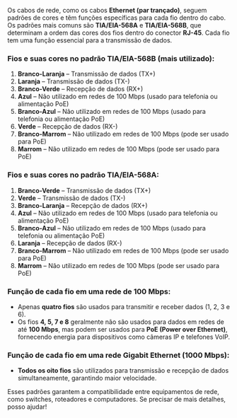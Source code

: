 Os cabos de rede, como os cabos **Ethernet (par trançado)**, seguem padrões de cores e têm funções específicas para cada fio dentro do cabo. Os padrões mais comuns são **TIA/EIA-568A** e **TIA/EIA-568B**, que determinam a ordem das cores dos fios dentro do conector **RJ-45**. Cada fio tem uma função essencial para a transmissão de dados.  

### **Fios e suas cores no padrão TIA/EIA-568B (mais utilizado)**:
1. **Branco-Laranja** – Transmissão de dados (TX+)  
2. **Laranja** – Transmissão de dados (TX-)  
3. **Branco-Verde** – Recepção de dados (RX+)  
4. **Azul** – Não utilizado em redes de 100 Mbps (usado para telefonia ou alimentação PoE)  
5. **Branco-Azul** – Não utilizado em redes de 100 Mbps (usado para telefonia ou alimentação PoE)  
6. **Verde** – Recepção de dados (RX-)  
7. **Branco-Marrom** – Não utilizado em redes de 100 Mbps (pode ser usado para PoE)  
8. **Marrom** – Não utilizado em redes de 100 Mbps (pode ser usado para PoE)  

### **Fios e suas cores no padrão TIA/EIA-568A**:
1. **Branco-Verde** – Transmissão de dados (TX+)  
2. **Verde** – Transmissão de dados (TX-)  
3. **Branco-Laranja** – Recepção de dados (RX+)  
4. **Azul** – Não utilizado em redes de 100 Mbps (usado para telefonia ou alimentação PoE)  
5. **Branco-Azul** – Não utilizado em redes de 100 Mbps (usado para telefonia ou alimentação PoE)  
6. **Laranja** – Recepção de dados (RX-)  
7. **Branco-Marrom** – Não utilizado em redes de 100 Mbps (pode ser usado para PoE)  
8. **Marrom** – Não utilizado em redes de 100 Mbps (pode ser usado para PoE)  

### **Função de cada fio em uma rede de 100 Mbps**:
- Apenas **quatro fios** são usados para transmitir e receber dados (1, 2, 3 e 6).  
- Os fios **4, 5, 7 e 8** geralmente não são usados para dados em redes de até **100 Mbps**, mas podem ser usados para **PoE (Power over Ethernet)**, fornecendo energia para dispositivos como câmeras IP e telefones VoIP.  

### **Função de cada fio em uma rede Gigabit Ethernet (1000 Mbps)**:
- **Todos os oito fios** são utilizados para transmissão e recepção de dados simultaneamente, garantindo maior velocidade.  

Esses padrões garantem a compatibilidade entre equipamentos de rede, como switches, roteadores e computadores. Se precisar de mais detalhes, posso ajudar!